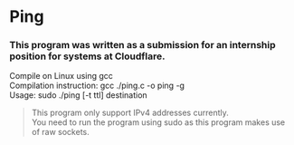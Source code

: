 # Ping
### This program was written as a submission for an internship position for systems at Cloudflare.  

Compile on Linux using gcc  
Compilation instruction: gcc ./ping.c -o ping -g  
Usage: sudo ./ping [-t ttl] destination  

> This program only support IPv4 addresses currently.  
> You need to run the program using sudo as this program makes use of raw sockets.
